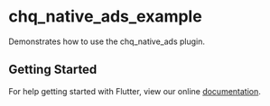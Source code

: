 # chq_native_ads_example

Demonstrates how to use the chq_native_ads plugin.

## Getting Started

For help getting started with Flutter, view our online
[documentation](http://flutter.io/).
